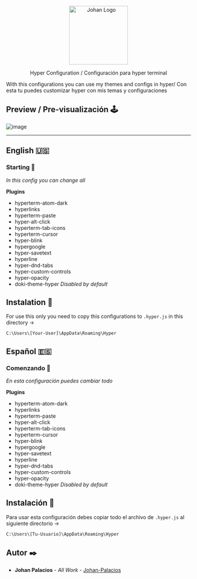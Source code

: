 <p align="center">
    <img alt="Johan Logo" src="https://user-images.githubusercontent.com/77251405/120911904-37bcd800-c648-11eb-9358-e62e4e16ac1c.png" height="160" />
  </a>
  <p align="center">Hyper Configuration / Configuración para hyper terminal</p>
  <p align="center">
  <p>With this configurations you can use my themes and configs in hyper/ Con esta tu puedes customizar hyper con mis temas y configuraciones
  </p>
  </p>
</p>

## Preview / Pre-visualización 🕹️
![image](https://user-images.githubusercontent.com/77251405/120960472-2263ae80-c719-11eb-81c1-8c7631809993.png)


------------
## English 🇺🇸

### Starting 🚀

_In this config you can change all_

**Plugins**
- hyperterm-atom-dark
- hyperlinks
- hyperterm-paste
- hyper-alt-click
- hyperterm-tab-icons
- hyperterm-cursor
- hyper-blink
- hypergoogle
- hyper-savetext
- hyperline
- hyper-dnd-tabs
- hyper-custom-controls
- hyper-opacity
- doki-theme-hyper _Disabled by default_

## Instalation  🔧

For use this only you need to copy this configurations to `.hyper.js` in this directory →

    C:\Users\[Your-User]\AppData\Roaming\Hyper




## Español 🇪🇸
### Comenzando 🚀
_En esta configuración puedes cambiar todo_

**Plugins**
- hyperterm-atom-dark
- hyperlinks
- hyperterm-paste
- hyper-alt-click
- hyperterm-tab-icons
- hyperterm-cursor
- hyper-blink
- hypergoogle
- hyper-savetext
- hyperline
- hyper-dnd-tabs
- hyper-custom-controls
- hyper-opacity
- doki-theme-hyper _Disabled by default_

## Instalación 🔧

Para usar esta configuración debes copiar todo el archivo de  `.hyper.js` al siguiente directorio →

    C:\Users\[Tu-Usuario]\AppData\Roaming\Hyper

## Autor ✒️

* **Johan Palacios** - *All Work* - [Johan-Palacios](https://github.com/Johan-Palacios)
